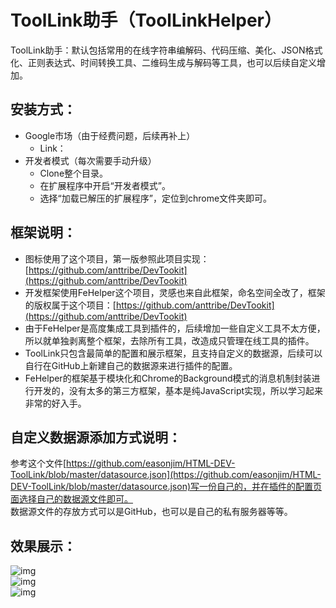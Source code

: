 # ToolLink助手（ToolLinkHelper）  
ToolLink助手：默认包括常用的在线字符串编解码、代码压缩、美化、JSON格式化、正则表达式、时间转换工具、二维码生成与解码等工具，也可以后续自定义增加。  

## 安装方式：  
  - Google市场（由于经费问题，后续再补上）
    - Link：  
  - 开发者模式（每次需要手动升级）
    - Clone整个目录。  
    - 在扩展程序中开启“开发者模式”。  
    - 选择“加载已解压的扩展程序”，定位到chrome文件夹即可。  
## 框架说明：  
  - 图标使用了这个项目，第一版参照此项目实现：[https://github.com/anttribe/DevTookit](https://github.com/anttribe/DevTookit) 
  - 开发框架使用FeHelper这个项目，灵感也来自此框架，命名空间全改了，框架的版权属于这个项目：[https://github.com/anttribe/DevTookit](https://github.com/anttribe/DevTookit)  
  - 由于FeHelper是高度集成工具到插件的，后续增加一些自定义工具不太方便，所以就单独剥离整个框架，去除所有工具，改造成只管理在线工具的插件。  
  - ToolLink只包含最简单的配置和展示框架，且支持自定义的数据源，后续可以自行在GitHub上新建自己的数据源来进行插件的配置。  
  - FeHelper的框架基于模块化和Chrome的Background模式的消息机制封装进行开发的，没有太多的第三方框架，基本是纯JavaScript实现，所以学习起来非常的好入手。  
## 自定义数据源添加方式说明：  
参考这个文件[https://github.com/easonjim/HTML-DEV-ToolLink/blob/master/datasource.json](https://github.com/easonjim/HTML-DEV-ToolLink/blob/master/datasource.json)写一份自己的，并在插件的配置页面选择自己的数据源文件即可。  
数据源文件的存放方式可以是GitHub，也可以是自己的私有服务器等等。  
## 效果展示：  
![img](https://raw.githubusercontent.com/easonjim/HTML-DEV-ToolLink/master/static/img/chrome/1.jpg)  
![img](https://raw.githubusercontent.com/easonjim/HTML-DEV-ToolLink/master/static/img/chrome/2.jpg)  
![img](https://raw.githubusercontent.com/easonjim/HTML-DEV-ToolLink/master/static/img/chrome/3.jpg)  
